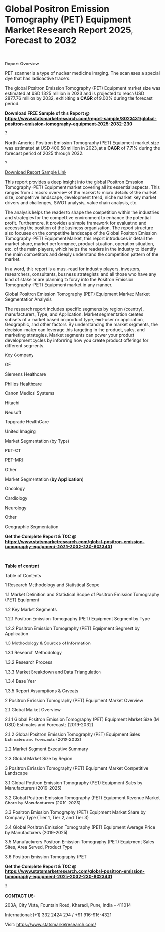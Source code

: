 <h1>Global Positron Emission Tomography (PET) Equipment Market Research Report 2025, Forecast to 2032</h1><br/><p>Report Overview</p>
 
 
 
 <p>PET scanner is a type of nuclear medicine imaging. The scan uses a special dye that has radioactive tracers.</p>
 
 
 
 <p>The global Positron Emission Tomography (PET) Equipment market size was estimated at USD 1325 million in 2023 and is projected to reach USD 2877.76 million by 2032, exhibiting a <strong>CAGR</strong> of 9.00% during the forecast period.</p>
 
 
 
 <div><b>Download FREE Sample of this Report @ <a href="https://www.statsmarketresearch.com/download-free-sample/8023431/global-positron-emission-tomography-equipment-2025-2032-230">https://www.statsmarketresearch.com/report-sample/8023431/global-positron-emission-tomography-equipment-2025-2032-230</a></b></div>
 
 
 
 <p>? </p>
 
 
 
 <p>North America Positron Emission Tomography (PET) Equipment market size was estimated at USD 400.58 million in 2023, at a <strong>CAGR</strong> of 7.71% during the forecast period of 2025 through 2032.</p>
 
 
 
 <p>? </p>
 
 
 
 <p><a href="https://www.statsmarketresearch.com/download-free-sample/8023431/global-positron-emission-tomography-equipment-2025-2032-230">Download Report Sample Link</a></p>
 
 
 
 <p>This report provides a deep insight into the global Positron Emission Tomography (PET) Equipment market covering all its essential aspects. This ranges from a macro overview of the market to micro details of the market size, competitive landscape, development trend, niche market, key market drivers and challenges, SWOT analysis, value chain analysis, etc.</p>
 
 
 
 <p>The analysis helps the reader to shape the competition within the industries and strategies for the competitive environment to enhance the potential profit. Furthermore, it provides a simple framework for evaluating and accessing the position of the business organization. The report structure also focuses on the competitive landscape of the Global Positron Emission Tomography (PET) Equipment Market, this report introduces in detail the market share, market performance, product situation, operation situation, etc. of the main players, which helps the readers in the industry to identify the main competitors and deeply understand the competition pattern of the market.</p>
 
 
 
 <p>In a word, this report is a must-read for industry players, investors, researchers, consultants, business strategists, and all those who have any kind of stake or are planning to foray into the Positron Emission Tomography (PET) Equipment market in any manner.</p>
 
 
 
 <p>Global Positron Emission Tomography (PET) Equipment Market: Market Segmentation Analysis</p>
 
 
 
 <p>The research report includes specific segments by region (country), manufacturers, Type, and Application. Market segmentation creates subsets of a market based on product type, end-user or application, Geographic, and other factors. By understanding the market segments, the decision-maker can leverage this targeting in the product, sales, and marketing strategies. Market segments can power your product development cycles by informing how you create product offerings for different segments.</p>
 
 
 
 <p>Key Company</p>
 
 
 
 <p>GE</p>
 
 
 
 <p>Siemens Healthcare</p>
 
 
 
 <p>Philips Healthcare</p>
 
 
 
 <p>Canon Medical Systems</p>
 
 
 
 <p>Hitachi</p>
 
 
 
 <p>Neusoft</p>
 
 
 
 <p>Topgrade HealthCare</p>
 
 
 
 <p>United Imaging</p>
 
 
 
 <p>Market Segmentation (by Type)</p>
 
 
 
 <p>PET-CT</p>
 
 
 
 <p>PET-MRI</p>
 
 
 
 <p>Other</p>
 
 
 
 <p>Market Segmentation (<strong>by Application</strong>)</p>
 
 
 
 <p>Oncology</p>
 
 
 
 <p>Cardiology</p>
 
 
 
 <p>Neurology</p>
 
 
 
 <p>Other</p>
 
 
 
 <p>Geographic Segmentation</p>
 
 
 
 <div><b>Get the Complete Report & TOC @ <a href="https://www.statsmarketresearch.com/global-positron-emission-tomography-equipment-2025-2032-230-8023431">https://www.statsmarketresearch.com/global-positron-emission-tomography-equipment-2025-2032-230-8023431</a></b></div>
 
 
 
 <p><br />
 
 <b>Table of content</b></p>
 
 
 
 <p>Table of Contents<br />
 
 1 Research Methodology and Statistical Scope<br />
 
 1.1 Market Definition and Statistical Scope of Positron Emission Tomography (PET) Equipment<br />
 
 1.2 Key Market Segments<br />
 
 1.2.1 Positron Emission Tomography (PET) Equipment Segment by Type<br />
 
 1.2.2 Positron Emission Tomography (PET) Equipment Segment by Application<br />
 
 1.3 Methodology & Sources of Information<br />
 
 1.3.1 Research Methodology<br />
 
 1.3.2 Research Process<br />
 
 1.3.3 Market Breakdown and Data Triangulation<br />
 
 1.3.4 Base Year<br />
 
 1.3.5 Report Assumptions & Caveats<br />
 
 2 Positron Emission Tomography (PET) Equipment Market Overview<br />
 
 2.1 Global Market Overview<br />
 
 2.1.1 Global Positron Emission Tomography (PET) Equipment Market Size (M USD) Estimates and Forecasts (2019-2032)<br />
 
 2.1.2 Global Positron Emission Tomography (PET) Equipment Sales Estimates and Forecasts (2019-2032)<br />
 
 2.2 Market Segment Executive Summary<br />
 
 2.3 Global Market Size by Region<br />
 
 3 Positron Emission Tomography (PET) Equipment Market Competitive Landscape<br />
 
 3.1 Global Positron Emission Tomography (PET) Equipment Sales by Manufacturers (2019-2025)<br />
 
 3.2 Global Positron Emission Tomography (PET) Equipment Revenue Market Share by Manufacturers (2019-2025)<br />
 
 3.3 Positron Emission Tomography (PET) Equipment Market Share by Company Type (Tier 1, Tier 2, and Tier 3)<br />
 
 3.4 Global Positron Emission Tomography (PET) Equipment Average Price by Manufacturers (2019-2025)<br />
 
 3.5 Manufacturers Positron Emission Tomography (PET) Equipment Sales Sites, Area Served, Product Type<br />
 
 3.6 Positron Emission Tomography (PET</p>
 
 
 
 <div><b>Get the Complete Report & TOC @ <a href="https://www.statsmarketresearch.com/global-positron-emission-tomography-equipment-2025-2032-230-8023431">https://www.statsmarketresearch.com/global-positron-emission-tomography-equipment-2025-2032-230-8023431</a></b></div>
 
 
 
 <p>? </p>
 
 
 
 <p><b>CONTACT US:</b><br />
 
 203A, City Vista, Fountain Road, Kharadi, Pune, India - 411014<br />
 
 International: (+1) 332 2424 294 / +91 916-916-4321<br />
 
 Visit: <a href="https://www.statsmarketresearch.com/">https://www.statsmarketresearch.com/</a></p>